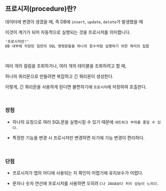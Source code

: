## 프로시저(procedure)란?



데이터에 변경이 생겼을 때, 즉 DB에 `insert`, `update`, `delete`가 발생했을 때 

이것이 계기가 되어 자동적으로 실행되는 것을 프로시저를 의미합니다.

```java
'프로시저란?'
DB 내부에 저장된 일련의 SQL 명령문들을 하나의 함수처럼 실행하기 위한 쿼리의 집합
```

<br/>

여러 개의 컬럼을 조회하거나, 여러 개의 테이블을 조회하려고 할 때,

하나의 쿼리문으로 만들려면 복잡하고 긴 쿼리문이 생성한다.

이렇게, 긴 쿼리문을 사용하게 된다면 불편하기에 `프로시저`에 저장하여 호출한다.

<br/>

### 장점

- 하나의 요청으로 여러 SQL문을 실행시킬 수 있기 때문에 `네트워크 부하를 줄일 수 있다.`

- 특정한 기능을 변경 시 프로시저만 변경하면 되기에 기능 변경이 편리하다.

<br/>

### 단점

- 프로시저가 앱의 어디에 사용되는 지 확인이 어렵기에 유지보수가 어렵다.

- 문자나 숫자 연산에 프로시저를 사용하면 오히려 `C나 JAVA보다 처리 성능이 느리다.`